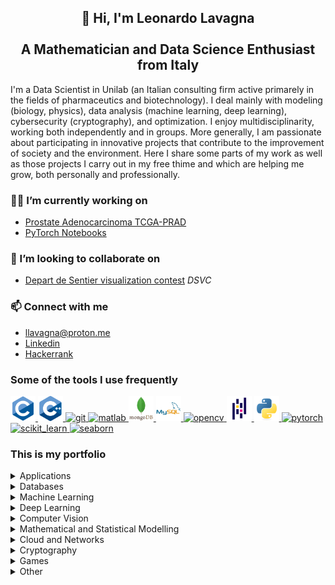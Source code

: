 <h2 align="center"> 👋 Hi, I'm Leonardo Lavagna <br /><br /> A Mathematician and Data Science Enthusiast from Italy</h2>
I'm a Data Scientist in Unilab (an Italian consulting firm active primarely in the fields of pharmaceutics and biotechnology). I deal mainly with modeling (biology, physics), data analysis (machine learning, deep learning), cybersecurity (cryptography), and optimization. I enjoy multidisciplinarity, working both independently and in groups. More generally, I am passionate about participating in innovative projects that contribute to the improvement of society and the environment. Here I share some parts of my work as well as those projects I carry out in my free thime and which are helping me grow, both personally and professionally. 

### 👨‍💻 I’m currently working on 
- [Prostate Adenocarcinoma TCGA-PRAD](https://github.com/leonardoLavagna/TCGA-PRAD)
- [PyTorch Notebooks](https://github.com/leonardoLavagna/PyTorch-Notebooks)

### 👥 I’m looking to collaborate on 
- [Depart de Sentier visualization contest](https://github.com/Depart-de-Sentier/visualization-contest-2022) *DSVC*

### 📫 Connect with me  
- llavagna@proton.me 
- [Linkedin](https://www.linkedin.com/in/leonardo-lavagna-0675a81a2/)
- [Hackerrank](https://www.hackerrank.com/lavagna/)


<h3 align="left">Some of the tools I use frequently</h3>
<p align="left"> <a href="https://www.cprogramming.com/" target="_blank" rel="noreferrer"> <img src="https://raw.githubusercontent.com/devicons/devicon/master/icons/c/c-original.svg" alt="c" width="40" height="40"/> </a> <a href="https://www.w3schools.com/cpp/" target="_blank" rel="noreferrer"> <img src="https://raw.githubusercontent.com/devicons/devicon/master/icons/cplusplus/cplusplus-original.svg" alt="cplusplus" width="40" height="40"/> </a> <a href="https://git-scm.com/" target="_blank" rel="noreferrer"> <img src="https://www.vectorlogo.zone/logos/git-scm/git-scm-icon.svg" alt="git" width="40" height="40"/> </a> <a href="https://www.mathworks.com/" target="_blank" rel="noreferrer"> <img src="https://upload.wikimedia.org/wikipedia/commons/2/21/Matlab_Logo.png" alt="matlab" width="40" height="40"/> </a> <a href="https://www.mongodb.com/" target="_blank" rel="noreferrer"> <img src="https://raw.githubusercontent.com/devicons/devicon/master/icons/mongodb/mongodb-original-wordmark.svg" alt="mongodb" width="40" height="40"/> </a> <a href="https://www.mysql.com/" target="_blank" rel="noreferrer"> <img src="https://raw.githubusercontent.com/devicons/devicon/master/icons/mysql/mysql-original-wordmark.svg" alt="mysql" width="40" height="40"/> </a> <a href="https://opencv.org/" target="_blank" rel="noreferrer"> <img src="https://www.vectorlogo.zone/logos/opencv/opencv-icon.svg" alt="opencv" width="40" height="40"/> </a> <a href="https://pandas.pydata.org/" target="_blank" rel="noreferrer"> <img src="https://raw.githubusercontent.com/devicons/devicon/2ae2a900d2f041da66e950e4d48052658d850630/icons/pandas/pandas-original.svg" alt="pandas" width="40" height="40"/> </a> <a href="https://www.python.org" target="_blank" rel="noreferrer"> <img src="https://raw.githubusercontent.com/devicons/devicon/master/icons/python/python-original.svg" alt="python" width="40" height="40"/> </a> <a href="https://pytorch.org/" target="_blank" rel="noreferrer"> <img src="https://www.vectorlogo.zone/logos/pytorch/pytorch-icon.svg" alt="pytorch" width="40" height="40"/> </a> <a href="https://scikit-learn.org/" target="_blank" rel="noreferrer"> <img src="https://upload.wikimedia.org/wikipedia/commons/0/05/Scikit_learn_logo_small.svg" alt="scikit_learn" width="40" height="40"/> </a> <a href="https://seaborn.pydata.org/" target="_blank" rel="noreferrer"> <img src="https://seaborn.pydata.org/_images/logo-mark-lightbg.svg" alt="seaborn" width="40" height="40"/> </a> </p>

### This is my portfolio
<details>
  <summary>Applications</summary>
  
  1. **Molecule Solubility Prediction App** 
  
     A simple app that predicts (using a linear model) the solubility of a given input molecule
     * GitHub Repository of the project https://github.com/leonardoLavagna/melecule_solubility_app
     * App deployed on Streamlit https://share.streamlit.io/leonardolavagna/melecule_solubility_app/main/solubility-app.py
  
  2. **DNA nucleotide count App**
  
     A simple app the counts and analyses the number of nucleotides in an input DNA string
     * GitHub Repository of the project https://github.com/leonardoLavagna/DNA-nucleotide-count-app
     * App deployed on Streamlit https://share.streamlit.io/leonardolavagna/dna-nucleotide-count-app/main/dna-app.py
  3. **Iris species prediction app**
  
     A simple app based on the famous Iris dataset that carry out a classification task using a random forest model
     * GitHub Repository of the project https://github.com/leonardoLavagna/ml-iris-prediction-app
     * App deployed on Heroku https://ml-iris-prediction-app.herokuapp.com
</details>

<details>
  <summary>Databases</summary>
  
  1. **Covid-19 Deaths Data Analysis** 
  
     A simple SQL database that if queried can be used to build interesting visualizations (e.g. on Tableau)
     * GitHub Repository of the project https://github.com/leonardoLavagna/Covid-19-Analysis
     * First Visualization on Tableau https://public.tableau.com/app/profile/leonardo.lavagna/viz/CovidProjectDashboardv1_1/Dashboard1?publish=yes
     * Second Visualization on Tableau https://public.tableau.com/app/profile/leonardo.lavagna/viz/CoronavirusCOVID-19Cases_16489085239110/COVID-19GlobalView
  
  2. **Toy Employee**
  
     A simple toy database used to compare SQL and NoSQL features
     * GitHub Repository of the project https://github.com/leonardoLavagna/Toy-Employee
  
</details>

<details>
  <summary>Machine Learning</summary>
  
  1. **Heart Disease Prediction** 
  
     Different models to evaluate the risk of cardiovascular diseases
     * GitHub Repository of the project https://github.com/leonardoLavagna/Heart-disease-prediction
     * Report https://github.com/leonardoLavagna/Heart-disease-prediction/blob/main/report.pdf
  
  2. **Tesla stock price Analysis and Prediction**
     
     Using the library yfinance and webscraping the historycal share price and revenues of Tesla are studied
     with a classic logistic regression, an XGB Classifier and a Recurrent Neural Network
     * GitHub Repository of the project .......
  
  3. **Image Classification with Real World Data Distributions**
  
     A private kaggle competition organized by Leonardo Labs (https://www.leonardo.com/en/innovation-technology/leonardo-labs) 
     and Sapienza University of Rome.
     * GitHub Repository of the project https://github.com/leonardoLavagna/Leonardo-Labs-Competition
</details>

<details>
  <summary>Deep Learning</summary>
  
  1. ...
     
</details>

<details>
  <summary>Computer Vision</summary>
  
  1. ...
     
</details>

<details>
  <summary>Mathematical and Statistical Modelling</summary>
  
  1. ...
     
</details>

<details>
  <summary>Cloud and Networks </summary>

  1. **Programming Internet Sockets**
  
     Scripts to implement a web server, a pinger, a mail server and a web proxy
     * GitHub Repository of the project https://github.com/leonardoLavagna/Socket-Programming
     
</details>

<details>
  <summary>Cryptography</summary>
  
  1. **Inside Rijndael**
  
     Code and Comments to recreate AES S-Boxes for encryption and decryption 
     * GitHub Repository of the project https://github.com/leonardoLavagna/Inside-Rijndael
  
</details>
  
<details>
  <summary>Games</summary>
  
  1. ...
     
</details>

<details>
  <summary>Other</summary>
  
  1. ...
     
</details>

